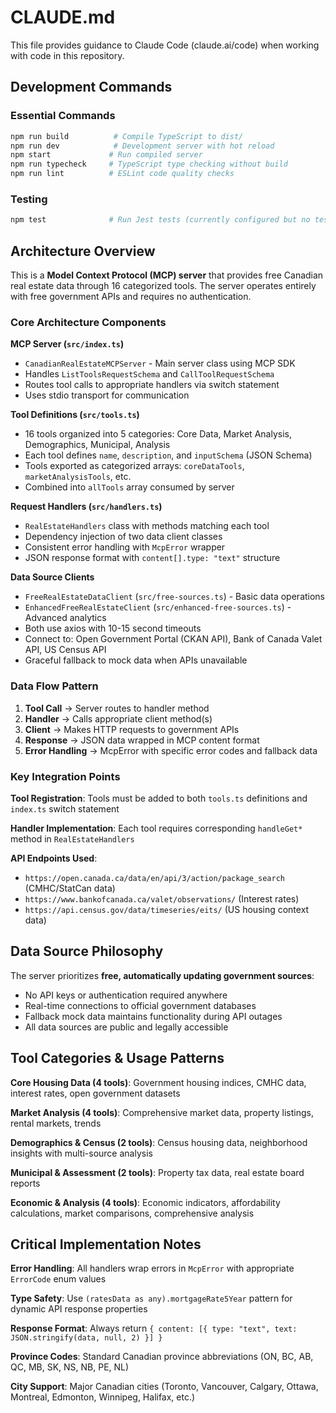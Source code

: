 # CLAUDE.md

This file provides guidance to Claude Code (claude.ai/code) when working with code in this repository.

## Development Commands

### Essential Commands
```bash
npm run build          # Compile TypeScript to dist/
npm run dev            # Development server with hot reload
npm start             # Run compiled server
npm run typecheck     # TypeScript type checking without build
npm run lint          # ESLint code quality checks
```

### Testing
```bash
npm test              # Run Jest tests (currently configured but no tests implemented)
```

## Architecture Overview

This is a **Model Context Protocol (MCP) server** that provides free Canadian real estate data through 16 categorized tools. The server operates entirely with free government APIs and requires no authentication.

### Core Architecture Components

**MCP Server (`src/index.ts`)**
- `CanadianRealEstateMCPServer` - Main server class using MCP SDK
- Handles `ListToolsRequestSchema` and `CallToolRequestSchema` 
- Routes tool calls to appropriate handlers via switch statement
- Uses stdio transport for communication

**Tool Definitions (`src/tools.ts`)**
- 16 tools organized into 5 categories: Core Data, Market Analysis, Demographics, Municipal, Analysis
- Each tool defines `name`, `description`, and `inputSchema` (JSON Schema)
- Tools exported as categorized arrays: `coreDataTools`, `marketAnalysisTools`, etc.
- Combined into `allTools` array consumed by server

**Request Handlers (`src/handlers.ts`)**
- `RealEstateHandlers` class with methods matching each tool
- Dependency injection of two data client classes
- Consistent error handling with `McpError` wrapper
- JSON response format with `content[].type: "text"` structure

**Data Source Clients**
- `FreeRealEstateDataClient` (`src/free-sources.ts`) - Basic data operations
- `EnhancedFreeRealEstateClient` (`src/enhanced-free-sources.ts`) - Advanced analytics
- Both use axios with 10-15 second timeouts
- Connect to: Open Government Portal (CKAN API), Bank of Canada Valet API, US Census API
- Graceful fallback to mock data when APIs unavailable

### Data Flow Pattern

1. **Tool Call** → Server routes to handler method
2. **Handler** → Calls appropriate client method(s) 
3. **Client** → Makes HTTP requests to government APIs
4. **Response** → JSON data wrapped in MCP content format
5. **Error Handling** → McpError with specific error codes and fallback data

### Key Integration Points

**Tool Registration**: Tools must be added to both `tools.ts` definitions and `index.ts` switch statement

**Handler Implementation**: Each tool requires corresponding `handleGet*` method in `RealEstateHandlers`

**API Endpoints Used**:
- `https://open.canada.ca/data/en/api/3/action/package_search` (CMHC/StatCan data)
- `https://www.bankofcanada.ca/valet/observations/` (Interest rates)
- `https://api.census.gov/data/timeseries/eits/` (US housing context data)

## Data Source Philosophy

The server prioritizes **free, automatically updating government sources**:
- No API keys or authentication required anywhere
- Real-time connections to official government databases
- Fallback mock data maintains functionality during API outages
- All data sources are public and legally accessible

## Tool Categories & Usage Patterns

**Core Housing Data (4 tools)**: Government housing indices, CMHC data, interest rates, open government datasets

**Market Analysis (4 tools)**: Comprehensive market data, property listings, rental markets, trends

**Demographics & Census (2 tools)**: Census housing data, neighborhood insights with multi-source analysis

**Municipal & Assessment (2 tools)**: Property tax data, real estate board reports

**Economic & Analysis (4 tools)**: Economic indicators, affordability calculations, market comparisons, comprehensive analysis

## Critical Implementation Notes

**Error Handling**: All handlers wrap errors in `McpError` with appropriate `ErrorCode` enum values

**Type Safety**: Use `(ratesData as any).mortgageRate5Year` pattern for dynamic API response properties

**Response Format**: Always return `{ content: [{ type: "text", text: JSON.stringify(data, null, 2) }] }`

**Province Codes**: Standard Canadian province abbreviations (ON, BC, AB, QC, MB, SK, NS, NB, PE, NL)

**City Support**: Major Canadian cities (Toronto, Vancouver, Calgary, Ottawa, Montreal, Edmonton, Winnipeg, Halifax, etc.)